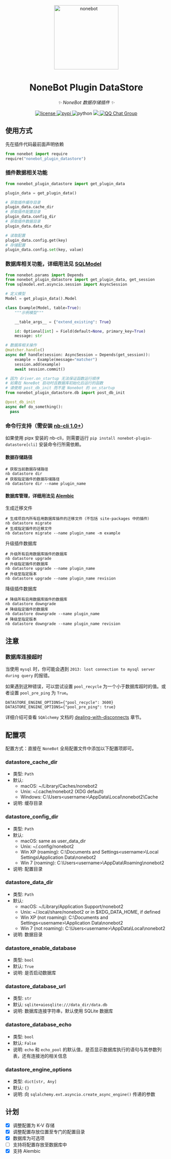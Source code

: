 <!-- markdownlint-disable MD033 MD036 MD041 -->

<p align="center">
  <a href="https://v2.nonebot.dev/"><img src="https://v2.nonebot.dev/logo.png" width="200" height="200" alt="nonebot"></a>
</p>

<div align="center">

# NoneBot Plugin DataStore

_✨ NoneBot 数据存储插件 ✨_

</div>

<p align="center">
  <a href="https://raw.githubusercontent.com/he0119/nonebot-plugin-datastore/main/LICENSE">
    <img src="https://img.shields.io/github/license/he0119/nonebot-plugin-datastore.svg" alt="license">
  </a>
  <a href="https://pypi.python.org/pypi/nonebot-plugin-datastore">
    <img src="https://img.shields.io/pypi/v/nonebot-plugin-datastore.svg" alt="pypi">
  </a>
  <img src="https://img.shields.io/badge/python-3.8+-blue.svg" alt="python">
  <a href="https://codecov.io/gh/he0119/nonebot-plugin-datastore">
    <img src="https://codecov.io/gh/he0119/nonebot-plugin-datastore/branch/main/graph/badge.svg?token=jd5ufc1alv"/>
  </a>
  <a href="https://jq.qq.com/?_wv=1027&k=7zQUpiGp">
    <img src="https://img.shields.io/badge/QQ%E7%BE%A4-730374631-orange?style=flat-square" alt="QQ Chat Group">
  </a>
</p>

## 使用方式

先在插件代码最前面声明依赖

```python
from nonebot import require
require("nonebot_plugin_datastore")
```

### 插件数据相关功能

```python
from nonebot_plugin_datastore import get_plugin_data

plugin_data = get_plugin_data()

# 获取插件缓存目录
plugin_data.cache_dir
# 获取插件配置目录
plugin_data.config_dir
# 获取插件数据目录
plugin_data.data_dir

# 读取配置
plugin_data.config.get(key)
# 存储配置
plugin_data.config.set(key, value)
```

### 数据库相关功能，详细用法见 [SQLModel](https://sqlmodel.tiangolo.com/)

```python
from nonebot.params import Depends
from nonebot_plugin_datastore import get_plugin_data, get_session
from sqlmodel.ext.asyncio.session import AsyncSession

# 定义模型
Model = get_plugin_data().Model

class Example(Model, table=True):
    """示例模型"""

    __table_args__ = {"extend_existing": True}

    id: Optional[int] = Field(default=None, primary_key=True)
    message: str

# 数据库相关操作
@matcher.handle()
async def handle(session: AsyncSession = Depends(get_session)):
    example = Example(message="matcher")
    session.add(example)
    await session.commit()

# 因为 driver.on_startup 无法保证函数运行顺序
# 如需在 NoneBot 启动时且数据库初始化后运行的函数
# 请使用 post_db_init 而不是 Nonebot 的 on_startup
from nonebot_plugin_datastore.db import post_db_init

@post_db_init
async def do_something():
  pass
```

### 命令行支持（需安装 [nb-cli 1.0+](https://github.com/nonebot/nb-cli)）

如果使用 pipx 安装的 nb-cli，则需要运行 `pip install nonebot-plugin-datastore[cli]` 安装命令行所需依赖。

#### 数据存储路径

```shell
# 获取当前数据存储路径
nb datastore dir
# 获取指定插件的数据存储路径
nb datastore dir --name plugin_name
```

#### 数据库管理，详细用法见 [Alembic](https://alembic.sqlalchemy.org/en/latest/)

生成迁移文件

```shell
# 生成项目内所有启用数据库插件的迁移文件（不包括 site-packages 中的插件）
nb datastore migrate
# 生成指定插件的迁移文件
nb datastore migrate --name plugin_name -m example
```

升级插件数据库

```shell
# 升级所有启用数据库插件的数据库
nb datastore upgrade
# 升级指定插件的数据库
nb datastore upgrade --name plugin_name
# 升级至指定版本
nb datastore upgrade --name plugin_name revision
```

降级插件数据库

```shell
# 降级所有启用数据库插件的数据库
nb datastore downgrade
# 降级指定插件的数据库
nb datastore downgrade --name plugin_name
# 降级至指定版本
nb datastore downgrade --name plugin_name revision
```

## 注意

### 数据库连接超时

当使用 `mysql` 时，你可能会遇到 `2013: lost connection to mysql server during query` 的报错。

如果遇到这种错误，可以尝试设置 `pool_recycle` 为一个小于数据库超时的值。或者设置 `pool_pre_ping` 为 `True`。

```env
DATASTORE_ENGINE_OPTIONS={"pool_recycle": 3600}
DATASTORE_ENGINE_OPTIONS={"pool_pre_ping": true}
```

详细介绍可查看 `SQAlchemy` 文档的 [dealing-with-disconnects](https://docs.sqlalchemy.org/en/20/core/pooling.html#dealing-with-disconnects) 章节。

## 配置项

配置方式：直接在 `NoneBot` 全局配置文件中添加以下配置项即可。

### datastore_cache_dir

- 类型: `Path`
- 默认:
  - macOS: ~/Library/Caches/nonebot2
  - Unix: ~/.cache/nonebot2 (XDG default)
  - Windows: C:\Users\<username>\AppData\Local\nonebot2\Cache
- 说明: 缓存目录

### datastore_config_dir

- 类型: `Path`
- 默认:
  - macOS: same as user_data_dir
  - Unix: ~/.config/nonebot2
  - Win XP (roaming): C:\Documents and Settings\<username>\Local Settings\Application Data\nonebot2
  - Win 7 (roaming): C:\Users\<username>\AppData\Roaming\nonebot2
- 说明: 配置目录

### datastore_data_dir

- 类型: `Path`
- 默认:
  - macOS: ~/Library/Application Support/nonebot2
  - Unix: ~/.local/share/nonebot2 or in $XDG_DATA_HOME, if defined
  - Win XP (not roaming): C:\Documents and Settings\<username>\Application Data\nonebot2
  - Win 7 (not roaming): C:\Users\<username>\AppData\Local\nonebot2
- 说明: 数据目录

### datastore_enable_database

- 类型: `bool`
- 默认: `True`
- 说明: 是否启动数据库

### datastore_database_url

- 类型: `str`
- 默认: `sqlite+aiosqlite:///data_dir/data.db`
- 说明: 数据库连接字符串，默认使用 SQLite 数据库

### datastore_database_echo

- 类型: `bool`
- 默认: `False`
- 说明: `echo` 和 `echo_pool` 的默认值，是否显示数据库执行的语句与其参数列表，还有连接池的相关信息

### datastore_engine_options

- 类型: `dict[str, Any]`
- 默认: `{}`
- 说明: 向 `sqlalchemy.ext.asyncio.create_async_engine()` 传递的参数

## 计划

- [x] 调整配置为 K-V 存储
- [x] 调整配置存放位置至专门的配置目录
- [x] 数据库为可选项
- [ ] 支持将配置存放至数据库中
- [x] 支持 Alembic
